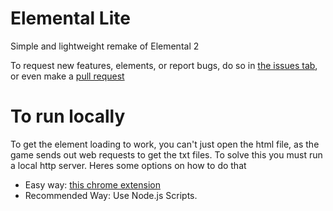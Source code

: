 # Elemental Lite

Simple and lightweight remake of Elemental 2

To request new features, elements, or report bugs, do so in [the issues tab](https://github.com/imdaveead/elemental-lite/issues), or even make a [pull request](https://github.com/imdaveead/elemental-lite/pulls)

# To run locally
To get the element loading to work, you can't just open the html file, as the game sends out web requests to get the txt files. To solve this you must run a local http server. Heres some options on how to do that

- Easy way: [this chrome extension](https://chrome.google.com/webstore/detail/web-server-for-chrome/ofhbbkphhbklhfoeikjpcbhemlocgigb)
- Recommended Way: Use Node.js Scripts.
